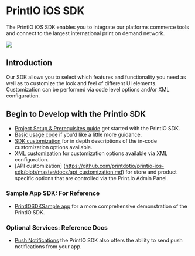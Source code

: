 PrintIO iOS SDK
===============

The PrintIO iOS SDK enables you to integrate our platforms commerce tools and connect to the largest international print on demand network.

![](https://dl.dropboxusercontent.com/u/19321066/printIO/printio_sdk_screens.png)

## Introduction

Our SDK allows you to select which features and functionality you need as well as to customize the look and feel of different UI elements. Customization can be performed via code level options and/or XML configuration.

## Begin to Develop with the Printio SDK

- [Project Setup & Prerequisites guide](https://github.com/printdotio/printio-ios-sdk/blob/master/docs/project_setup.md) get started with the PrintIO SDK.
- [Basic usage code](https://github.com/printdotio/printio-ios-sdk/blob/master/docs/quick_start_sample_code.md) if you'd like a little more guidance.
- [SDK customization](https://github.com/printdotio/printio-ios-sdk/blob/master/docs/code_customization.md) for in depth descriptions of the in-code customization options available.
- [XML customization](https://github.com/printdotio/printio-ios-sdk/blob/master/docs/xml_customization_new.md) for  customization options available via XML configuration.
- [API customization] (https://github.com/printdotio/printio-ios-sdk/blob/master/docs/api_customization.md) for store and product specific options that are controlled via the Print.io Admin Panel.


### Sample App SDK: For Reference
- [PrintIOSDKSample app](https://github.com/printdotio/printio-ios-example) for a more comprehensive demonstration of the PrintIO SDK.

### Optional Services: Reference Docs
- [Push Notifications](https://github.com/printdotio/printio-ios-sdk/blob/master/docs/PUSH_NOTIFICATIONS.md) the PrintIO SDK also offers the ability to send push notifications from your app.
